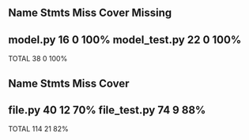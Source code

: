 
Name            Stmts   Miss  Cover   Missing
---------------------------------------------
model.py           16      0   100%
model_test.py      22      0   100%
---------------------------------------------
TOTAL              38      0   100%

Name           Stmts   Miss  Cover
----------------------------------
file.py           40     12    70%
file_test.py      74      9    88%
----------------------------------
TOTAL            114     21    82%
